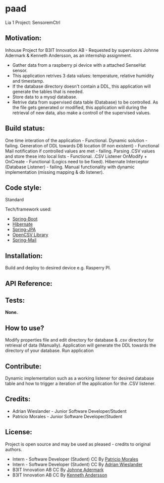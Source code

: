 # paad
Lia 1 Project: SensoremCtrl

## Motivation:
Inhouse Project for B3IT Innovation AB - Requested by supervisors Johnne Adermark & Kenneth Andersson,
as an internship assignment.
- Gather data from a raspberry pi device with a attached SenseHat sensor.
- This application retrives 3 data values: temperature, relative humidity and timestamp.
- If the database directory doesn't contain a DDL, this application will generate the tables that is needed.
- Store data to a mysql database.
- Retrive data from supervised data table (Database) to be controlled.
As the file gets generated or modified, this application will during the retrieval of new data, also make a controll of the supervised values. 


## Build status:
One time interation of the application - Functional.
Dynamic solution - failing.
Generation of DDL towards DB location (If non existent) - Functional
Mail notification if controlled values are met - failing.
Parsing .CSV values and store these into local lists - Functional.
.CSV Listener OnModify + OnCreate - Functional (Logics need to be fixed).
Hibernate Interceptor (Database Listener) - failing.
Manual functionality with dynamic implementation (missing mapping & db listener). 


## Code style:
Standard

Tech/framework used:
- [Spring-Boot](https://projects.spring.io/spring-boot/)
- [Hibernate](http://hibernate.org/)
- [Spring-JPA](https://projects.spring.io/spring-framework/)
- [OpenCSV Library](http://opencsv.sourceforge.net/)
- [Spring-Mail](https://projects.spring.io/spring-framework/)


## Installation:
Build and deploy to desired device e.g. Rasperry PI.

## API Reference:

## Tests:
<b>None.</b>

## How to use?
Modify properties file and edit directory for database & .csv directory for retrieval of data (Manually).
Application will generate the DDL towards the directory of your database.
Run application

## Contribute:
Dynamic implementation such as a working listener for desired database table and how to trigger a iteration of the application 
for the .CSV listener. 

## Credits:
* Adrian Wieslander - Junior Software Developer/Student
* Patricio Morales - Junior Software Developer/Student

## License:
Project is open source and may be used as pleased - credits to original authors.

* Intern - Software Developer (Student) CC By [Patricio Morales](https://github.com/Patricio89)
* Intern - Software Developer (Student) CC By [Adrian Wieslander](https://github.com/AdrWie)
* B3IT Innovation AB CC By [Johnne Adermark]()
* B3IT Innovation AB CC By [Kenneth Andersson]()
